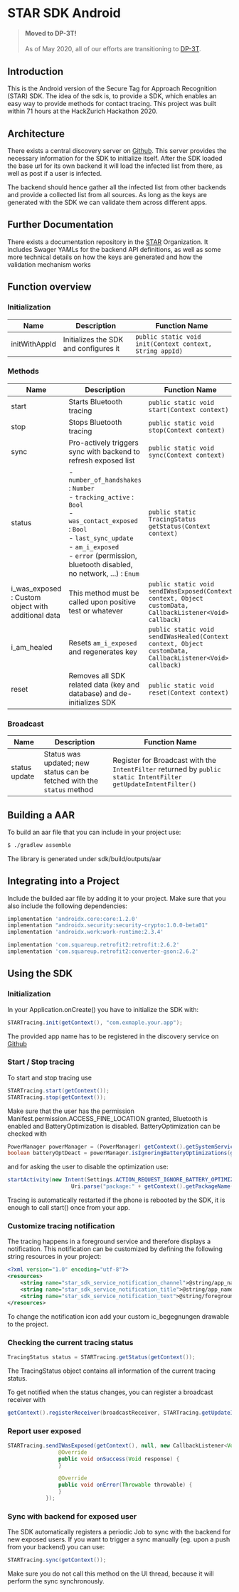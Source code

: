 # STAR SDK Android

> #### Moved to DP-3T!
> 
> As of May 2020, all of our efforts are transitioning to [DP-3T](https://github.com/DP-3T).
> 

## Introduction
This is the Android version of the Secure Tag for Approach Recognition (STAR) SDK. The idea of the sdk is, to provide a SDK, which enables an easy way to provide methods for contact tracing. This project was built within 71 hours at the HackZurich Hackathon 2020.

## Architecture
There exists a central discovery server on [Github](https://raw.githubusercontent.com/SecureTagForApproachRecognition/discovery/master/discovery.json). This server provides the necessary information for the SDK to initialize itself. After the SDK loaded the base url for its own backend it will load the infected list from there, as well as post if a user is infected.

The backend should hence gather all the infected list  from other backends and provide a collected list from all sources. As long as the keys are generated with the SDK we can validate them across different apps.

## Further Documentation

There exists a documentation repository in the [STAR](https://github.com/SecureTagForApproachRecognition) Organization. It includes Swager YAMLs for the backend API definitions, as well as some more technical details on how the keys are generated and how the validation mechanism works

## Function overview

### Initialization
Name | Description | Function Name
---- | ----------- | -------------
initWithAppId | Initializes the SDK and configures it |  `public static void init(Context context, String appId)`

### Methods 
Name | Description | Function Name
---- | ----------- | -------------
start | Starts Bluetooth tracing | `public static void start(Context context)`
stop | Stops Bluetooth tracing | `public static void stop(Context context)`
sync | Pro-actively triggers sync with backend to refresh exposed list | `public static void sync(Context context)`
status | - `number_of_handshakes` : `Number` <br /> - `tracking_active` : `Bool` <br /> - `was_contact_exposed` : `Bool` <br /> - `last_sync_update` <br /> - `am_i_exposed` <br /> - `error` (permission, bluetooth disabled, no network, ...) : `Enum` | `public static TracingStatus getStatus(Context context)`
i_was_exposed : Custom object with additional data | This method must be called upon positive test or whatever | `public static void sendIWasExposed(Context context, Object customData, CallbackListener<Void> callback)`
i_am_healed | Resets `am_i_exposed` and regenerates key | `public static void sendIWasHealed(Context context, Object customData, CallbackListener<Void> callback)`
reset | Removes all SDK related data (key and database) and de-initializes SDK | `public static void reset(Context context)`

### Broadcast
Name | Description | Function Name
---- | ----------- | -------------
status update | Status was updated; new status can be fetched with the `status` method | Register for Broadcast with the `IntentFilter` returned by `public static IntentFilter getUpdateIntentFilter()`


## Building a AAR
To build an aar file that you can include in your project use:
```sh
$ ./gradlew assemble
```
The library is generated under sdk/build/outputs/aar

## Integrating into a Project
Include the builded aar file by adding it to your project. Make sure that you also include the following dependencies:
```groovy
implementation 'androidx.core:core:1.2.0'
implementation "androidx.security:security-crypto:1.0.0-beta01"
implementation 'androidx.work:work-runtime:2.3.4'

implementation 'com.squareup.retrofit2:retrofit:2.6.2'
implementation 'com.squareup.retrofit2:converter-gson:2.6.2'
```

## Using the SDK

### Initialization
In your Application.onCreate() you have to initialize the SDK with:
```java
STARTracing.init(getContext(), "com.exmaple.your.app");
```
The provided app name has to be registered in the discovery service on [Github](https://raw.githubusercontent.com/SecureTagForApproachRecognition/discovery/master/discovery.json)

### Start / Stop tracing
To start and stop tracing use
```java
STARTracing.start(getContext());
STARTracing.stop(getContext());
```
Make sure that the user has the permission Manifest.permission.ACCESS_FINE_LOCATION granted, Bluetooth is enabled and BatteryOptimization is disabled. BatteryOptimization can be checked with
```java
PowerManager powerManager = (PowerManager) getContext().getSystemService(Context.POWER_SERVICE);
boolean batteryOptDeact = powerManager.isIgnoringBatteryOptimizations(getContext().getPackageName());
```
and for asking the user to disable the optimization use:
```java
startActivity(new Intent(Settings.ACTION_REQUEST_IGNORE_BATTERY_OPTIMIZATIONS,
					Uri.parse("package:" + getContext().getPackageName())));
```

Tracing is automatically restarted if the phone is rebooted by the SDK, it is enough to call start() once from your app.

### Customize tracing notification
The tracing happens in a foreground service and therefore displays a notification. This notification can be customized by defining the following string resources in your project:
```xml
<?xml version="1.0" encoding="utf-8"?>
<resources>
	<string name="star_sdk_service_notification_channel">@string/app_name</string>
	<string name="star_sdk_service_notification_title">@string/app_name</string>
	<string name="star_sdk_service_notification_text">@string/foreground_service_notification_text</string>
</resources>
```
To change the notification icon add your custom ic_begegnungen drawable to the project.

### Checking the current tracing status
```java
TracingStatus status = STARTracing.getStatus(getContext());
```
The TracingStatus object contains all information of the current tracing status.

To get notified when the status changes, you can register a broadcast receiver with
```java
getContext().registerReceiver(broadcastReceiver, STARTracing.getUpdateIntentFilter());
```

### Report user exposed
```java
STARTracing.sendIWasExposed(getContext(), null, new CallbackListener<Void>() {
				@Override
				public void onSuccess(Void response) {
				}

				@Override
				public void onError(Throwable throwable) {
				}
			});
```

### Sync with backend for exposed user
The SDK automatically registers a periodic Job to sync with the backend for new exposed users. If you want to trigger a sync manually (eg. upon a push from your backend) you can use:
```java
STARTracing.sync(getContext());
```
Make sure you do not call this method on the UI thread, because it will perform the sync synchronously.
